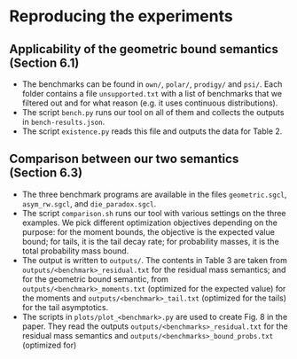 # Reproducing the experiments

## Applicability of the geometric bound semantics (Section 6.1)

* The benchmarks can be found in `own/`, `polar/`, `prodigy/` and `psi/`.
  Each folder contains a file `unsupported.txt` with a list of benchmarks that we filtered out and for what reason (e.g. it uses continuous distributions).
* The script `bench.py` runs our tool on all of them and collects the outputs in `bench-results.json`.
* The script `existence.py` reads this file and outputs the data for Table 2.

## Comparison between our two semantics (Section 6.3)

* The three benchmark programs are available in the files `geometric.sgcl`, `asym_rw.sgcl`, and `die_paradox.sgcl`.
* The script `comparison.sh` runs our tool with various settings on the three examples.
  We pick different optimization objectives depending on the purpose: for the moment bounds, the objective is the expected value bound; for tails, it is the tail decay rate; for probability masses, it is the total probability mass bound.
* The output is written to `outputs/`.
  The contents in Table 3 are taken from `outputs/<benchmark>_residual.txt` for the residual mass semantics; and for the geometric bound semantic, from `outputs/<benchmark>_moments.txt` (optimized for the expected value) for the moments and `outputs/<benchmark>_tail.txt` (optimized for the tails) for the tail asymptotics.
* The scripts in `plots/plot_<benchmark>.py` are used to create Fig. 8 in the paper.
  They read the outputs `outputs/<benchmarks>_residual.txt` for the residual mass semantics and `outputs/<benchmarks>_bound_probs.txt` (optimized for)
